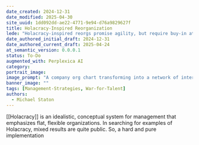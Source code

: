 ```yaml
---
date_created: 2024-12-31
date_modified: 2025-04-30
site_uuid: 1dd092dd-ae22-4771-9e94-d76a9829627f
title: Holacracy-Inspired Reorganization
lede: "Holacracy-inspired reorgs promise agility, but require buy-in at every level to succeed."
date_authored_initial_draft: 2024-12-31
date_authored_current_draft: 2025-04-24
at_semantic_version: 0.0.0.1
status: To-Do
augmented_with: Perplexica AI
category: 
portrait_image: 
image_prompt: "A company org chart transforming into a network of interconnected circles, each with empowered teams, and a central hub glowing with collaborative energy. The mood is modern, dynamic, and organizational."
banner_image: ""
tags: [Management-Strategies, War-for-Talent]
authors:
  - Michael Staton
---
```


[[Holacracy]] is an idealistic, conceptual system for management that emphasizes flat, flexible organizations. In searching for examples of Holacracy, mixed results are quite public. So, a hard and pure implementation 